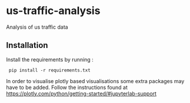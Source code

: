 # us-traffic-analysis
Analysis of us traffic data

## Installation
Install the requirements by running :

``` pip install -r requirements.txt```

In order to visualise plotly based visualisations some extra packages may have to be added. Follow the instructions found at https://plotly.com/python/getting-started/#jupyterlab-support
